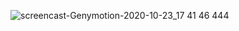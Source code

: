 ![screencast-Genymotion-2020-10-23_17 41 46 444](https://user-images.githubusercontent.com/67810399/97031090-07647580-1560-11eb-96f8-98404b6cf339.gif)